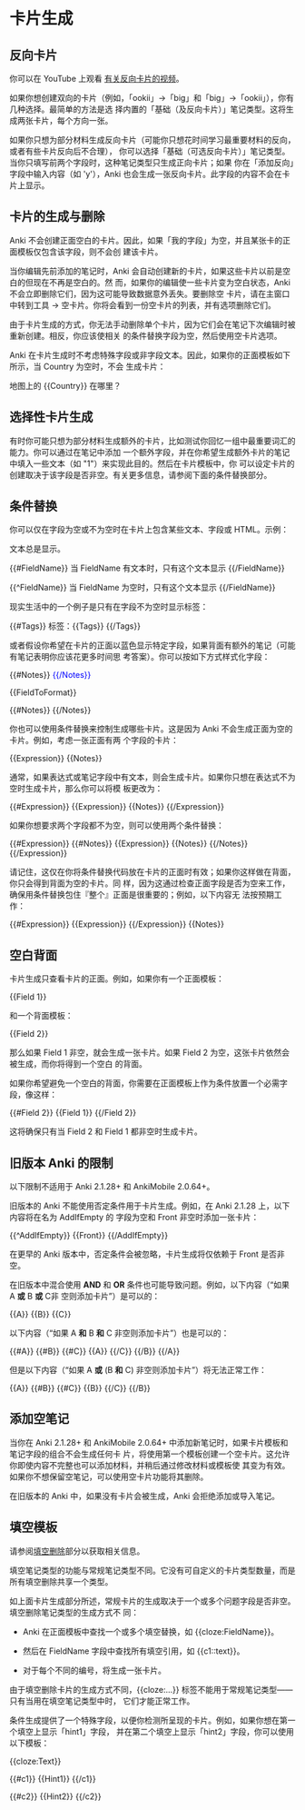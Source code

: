 # 卡片生成

<!-- toc -->

## 反向卡片

你可以在 YouTube 上观看 [有关反向卡片的视频](http://www.youtube.com/watch?v=DnbKwHEQ1mA&yt:cc=on)。

如果你想创建双向的卡片（例如，「ookii」→「big」和「big」→「ookii」），你有几种选择。最简单的方法是选
择内置的「基础（及反向卡片）」笔记类型。这将生成两张卡片，每个方向一张。

如果你只想为部分材料生成反向卡片（可能你只想花时间学习最重要材料的反向，或者有些卡片反向后不合理），
你可以选择「基础（可选反向卡片）」笔记类型。当你只填写前两个字段时，这种笔记类型只生成正向卡片；如果
你在「添加反向」字段中输入内容（如 'y'），Anki 也会生成一张反向卡片。此字段的内容不会在卡片上显示。

## 卡片的生成与删除

Anki 不会创建正面空白的卡片。因此，如果「我的字段」为空，并且某张卡的正面模板仅包含该字段，则不会创
建该卡片。

当你编辑先前添加的笔记时，Anki 会自动创建新的卡片，如果这些卡片以前是空白的但现在不再是空白的。然
而，如果你的编辑使一些卡片变为空白状态，Anki 不会立即删除它们，因为这可能导致数据意外丢失。要删除空
卡片，请在主窗口中转到工具 → 空卡片。你将会看到一份空卡片的列表，并有选项删除它们。

由于卡片生成的方式，你无法手动删除单个卡片，因为它们会在笔记下次编辑时被重新创建。相反，你应该使相关
的条件替换字段为空，然后使用空卡片选项。

Anki 在卡片生成时不考虑特殊字段或非字段文本。因此，如果你的正面模板如下所示，当 Country 为空时，不会
生成卡片：

地图上的 {{Country}} 在哪里？

## 选择性卡片生成

有时你可能只想为部分材料生成额外的卡片，比如测试你回忆一组中最重要词汇的能力。你可以通过在笔记中添加
一个额外字段，并在你希望生成额外卡片的笔记中填入一些文本（如 "1"）来实现此目的。然后在卡片模板中，你
可以设定卡片的创建取决于该字段是否非空。有关更多信息，请参阅下面的条件替换部分。

## 条件替换

你可以仅在字段为空或不为空时在卡片上包含某些文本、字段或 HTML。示例：

文本总是显示。

{{#FieldName}} 当 FieldName 有文本时，只有这个文本显示 {{/FieldName}}

{{^FieldName}} 当 FieldName 为空时，只有这个文本显示 {{/FieldName}}

现实生活中的一个例子是只有在字段不为空时显示标签：

{{#Tags}} 标签：{{Tags}} {{/Tags}}

或者假设你希望在卡片的正面以蓝色显示特定字段，如果背面有额外的笔记（可能有笔记表明你应该花更多时间思
考答案）。你可以按如下方式样式化字段：

{{#Notes}} <span style="color:blue;"> {{/Notes}}

{{FieldToFormat}}

{{#Notes}} </span> {{/Notes}}

你也可以使用条件替换来控制生成哪些卡片。这是因为 Anki 不会生成正面为空的卡片。例如，考虑一张正面有两
个字段的卡片：

{{Expression}} {{Notes}}

通常，如果表达式或笔记字段中有文本，则会生成卡片。如果你只想在表达式不为空时生成卡片，那么你可以将模
板更改为：

{{#Expression}} {{Expression}} {{Notes}} {{/Expression}}

如果你想要求两个字段都不为空，则可以使用两个条件替换：

{{#Expression}} {{#Notes}} {{Expression}} {{Notes}} {{/Notes}} {{/Expression}}

请记住，这仅在你将条件替换代码放在卡片的正面时有效；如果你这样做在背面，你只会得到背面为空的卡片。同
样，因为这通过检查正面字段是否为空来工作，确保用条件替换包住『整个』正面是很重要的；例如，以下内容无
法按预期工作：

{{#Expression}} {{Expression}} {{/Expression}} {{Notes}}

## 空白背面

卡片生成只查看卡片的正面。例如，如果你有一个正面模板：

{{Field 1}}

和一个背面模板：

{{Field 2}}

那么如果 Field 1 非空，就会生成一张卡片。如果 Field 2 为空，这张卡片依然会被生成，而你将得到一个空白
的背面。

如果你希望避免一个空白的背面，你需要在正面模板上作为条件放置一个必需字段，像这样：

{{#Field 2}} {{Field 1}} {{/Field 2}}

这将确保只有当 Field 2 和 Field 1 都非空时生成卡片。

## 旧版本 Anki 的限制

以下限制不适用于 Anki 2.1.28+ 和 AnkiMobile 2.0.64+。

旧版本的 Anki 不能使用否定条件用于卡片生成。例如，在 Anki 2.1.28 上，以下内容将在名为 AddIfEmpty 的
字段为空和 Front 非空时添加一张卡片：

{{^AddIfEmpty}} {{Front}} {{/AddIfEmpty}}

在更早的 Anki 版本中，否定条件会被忽略，卡片生成将仅依赖于 Front 是否非空。

在旧版本中混合使用 **AND** 和 **OR** 条件也可能导致问题。例如，以下内容（“如果 A **或** B **或** C非
空则添加卡片”）是可以的：

{{A}} {{B}} {{C}}

以下内容（“如果 A **和** B **和** C 非空则添加卡片”）也是可以的：

{{#A}} {{#B}} {{#C}} {{A}} {{/C}} {{/B}} {{/A}}

但是以下内容（“如果 A **或** (B **和** C) 非空则添加卡片”）将无法正常工作：

{{A}} {{#B}} {{#C}} {{B}} {{/C}} {{/B}}

## 添加空笔记

当你在 Anki 2.1.28+ 和 AnkiMobile 2.0.64+ 中添加新笔记时，如果卡片模板和笔记字段的组合不会生成任何卡
片，将使用第一个模板创建一个空卡片。这允许你即使内容不完整也可以添加材料，并稍后通过修改材料或模板使
其变为有效。如果你不想保留空笔记，可以使用空卡片功能将其删除。

在旧版本的 Anki 中，如果没有卡片会被生成，Anki 会拒绝添加或导入笔记。

## 填空模板

请参阅[填空删除](../editing.md#cloze-deletion)部分以获取相关信息。

填空笔记类型的功能与常规笔记类型不同。它没有可自定义的卡片类型数量，而是所有填空删除共享一个类型。

如上面卡片生成部分所述，常规卡片的生成取决于一个或多个问题字段是否非空。填空删除笔记类型的生成方式不
同：

- Anki 在正面模板中查找一个或多个填空替换，如 {{cloze:FieldName}}。

- 然后在 FieldName 字段中查找所有填空引用，如 {{c1::text}}。

- 对于每个不同的编号，将生成一张卡片。

由于填空删除卡片的生成方式不同，{{cloze:...}} 标签不能用于常规笔记类型——只有当用在填空笔记类型中时，
它们才能正常工作。

条件生成提供了一个特殊字段，以便你检测所呈现的卡片。例如，如果你想在第一个填空上显示「hint1」字段，
并在第二个填空上显示「hint2」字段，你可以使用以下模板：

{{cloze:Text}}

{{#c1}} {{Hint1}} {{/c1}}

{{#c2}} {{Hint2}} {{/c2}}
